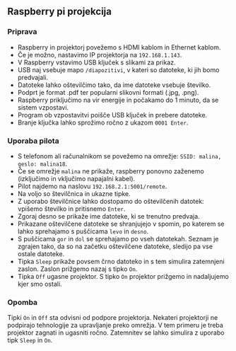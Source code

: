 ## Raspberry pi projekcija

### Priprava
* Raspberry in projektorj povežemo s HDMI kablom in Ethernet kablom.
* Če je možno, nastavimo IP projektorja na `192.168.1.143`.
* V Raspberry vstavimo USB ključek s slikami za prikaz.
* USB naj vsebuje mapo `/diapozitivi`, v kateri so datoteke, ki jih bomo predvajali.  
* Datoteke lahko oštevilčimo tako, da ime datoteke vsebuje številko.
* Podprt je format .pdf ter popularni slikovni formati (.jpg, .png).
* Raspberry priključimo na vir energije in počakamo do 1 minuto, da se sistem vzpostavi.
* Program ob vzpostavitvi poišče USB ključek in prebere datoteke.
* Branje ključka lahko sprožimo ročno z ukazom `0001 Enter`.

### Uporaba pilota
* S telefonom ali računalnikom se povežemo na omrežje: `SSID: malina, geslo: malina18`.
* Če se omrežje `malina` ne prikaže, raspberry ponovno zaženemo (izključimo in vključimo napajalni kabel).
* Pilot najdemo na naslovu `192.168.2.1:5001/remote`.
* Na voljo so številčnica in ukazne tipke.
* Z uporabo številčnice lahko dostopamo do oštevilčenih datotek: vpišemo številko in pritisnemo `Enter`.
* Zgoraj desno se prikaže ime datoteke, ki se trenutno predvaja.
* Prikazane oštevilčene datoteke se shranjujejo v spomin, po katerem se lahko sprehajamo s puščicama `levo` in `desno`.
* S puščicama `gor` in `dol` se sprehajamo po vseh datotekah. Seznam je zgrajen tako, da so na začetku oštevilčene datoteke, sledijo pa vse ostale datoteke.
* Tipka `Sleep` prikaže povsem črno datoteko in s tem simulira zatemnjeni zaslon. Zaslon prižgemo nazaj s tipko `On`.
* Tipka `Off` ugasne projektor. S tipko `On` projektor prižgemo in nadaljujemo kjer smo ostali.

### Opomba
Tipki `On` in `Off` sta odvisni od podpore projektorja. Nekateri projektorji ne podpirajo tehnologije za upravljanje preko omrežja. V tem primeru je treba projektor zagnati in ugasniti ročno. Zatemnitev se lahko simulira z uporabo tipk `Sleep` in `On`.

